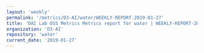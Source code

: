 ```yaml
---
layout: 'weekly'
permalink: '/metrics/D3-AI/water/WEEKLY-REPORT-2019-01-27'
title: 'DAI Lab OSS Metrics Metrics report for water | WEEKLY-REPORT-2019-01-27'
organization: 'D3-AI'
repository: 'water'
current_date: '2019-01-27'
---
```

